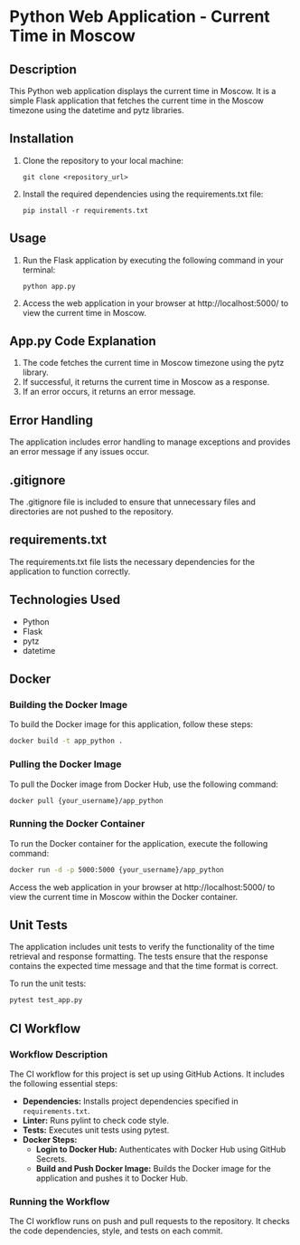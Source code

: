 # Python Web Application - Current Time in Moscow

## Description
This Python web application displays the current time in Moscow. It is a simple Flask application that fetches the current time in the Moscow timezone using the datetime and pytz libraries.

## Installation
1. Clone the repository to your local machine:
   ```
   git clone <repository_url>
   ```
2. Install the required dependencies using the requirements.txt file:
   ```
   pip install -r requirements.txt
   ```

## Usage
1. Run the Flask application by executing the following command in your terminal:
   ```
   python app.py
   ```
2. Access the web application in your browser at http://localhost:5000/ to view the current time in Moscow.

## App.py Code Explanation
1. The code fetches the current time in Moscow timezone using the pytz library.
2. If successful, it returns the current time in Moscow as a response.
3. If an error occurs, it returns an error message.

## Error Handling
The application includes error handling to manage exceptions and provides an error message if any issues occur.

## .gitignore
The .gitignore file is included to ensure that unnecessary files and directories are not pushed to the repository.

## requirements.txt
The requirements.txt file lists the necessary dependencies for the application to function correctly.

## Technologies Used
- Python
- Flask
- pytz
- datetime

## Docker

### Building the Docker Image
To build the Docker image for this application, follow these steps:
```bash
docker build -t app_python .
```

### Pulling the Docker Image
To pull the Docker image from Docker Hub, use the following command:
```bash
docker pull {your_username}/app_python
```

### Running the Docker Container
To run the Docker container for the application, execute the following command:
```bash
docker run -d -p 5000:5000 {your_username}/app_python
```

Access the web application in your browser at http://localhost:5000/ to view the current time in Moscow within the Docker container.

## Unit Tests
The application includes unit tests to verify the functionality of the time retrieval and response formatting. The tests ensure that the response contains the expected time message and that the time format is correct.

To run the unit tests:
```bash
pytest test_app.py
```

## CI Workflow

### Workflow Description
The CI workflow for this project is set up using GitHub Actions. It includes the following essential steps:
- **Dependencies:** Installs project dependencies specified in `requirements.txt`.
- **Linter:** Runs pylint to check code style.
- **Tests:** Executes unit tests using pytest.
- **Docker Steps:**
  - **Login to Docker Hub:** Authenticates with Docker Hub using GitHub Secrets.
  - **Build and Push Docker Image:** Builds the Docker image for the application and pushes it to Docker Hub.

### Running the Workflow
The CI workflow runs on push and pull requests to the repository. It checks the code dependencies, style, and tests on each commit.
